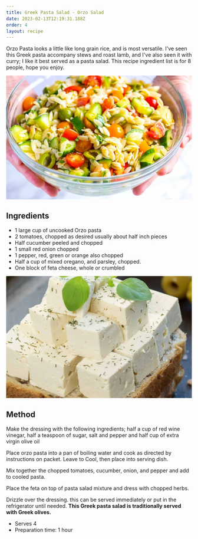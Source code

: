 ```yaml
---
title: Greek Pasta Salad - Orzo Salad
date: 2023-02-13T12:19:31.188Z
order: 4
layout: recipe
---
```

Orzo Pasta looks a little like long grain rice, and is most versatile. I've seen this Greek pasta accompany stews and roast lamb, and I've also seen it with curry; I like it best served as a pasta salad. This recipe ingredient list is for 8 people, hope you enjoy.

![Pasta salad in a bowl](../uploads/easy-orzo-pasta-salad-recipe-1-1200.jpg "Pasta salad in a bowl")

## I﻿ngredients

* 1 large cup of uncooked Orzo pasta
* 2 tomatoes, chopped as desired usually about half inch pieces
* Half cucumber peeled and chopped
* 1 small red onion chopped
* 1 pepper, red, green or orange also chopped
* Half a cup of mixed oregano, and parsley, chopped.
* One block of feta cheese, whole or crumbled

![Feta Cheese](../uploads/feta.jpg "Feta Cheese")

## M﻿ethod

Make the dressing with the following ingredients; half a cup of red wine vinegar, half a teaspoon of sugar,
salt and pepper and half cup of extra virgin olive oil

Place orzo pasta into a pan of boiling water and cook as directed by instructions on packet.
Leave to Cool, then place into serving dish.

Mix together the chopped tomatoes, cucumber, onion, and pepper and add to cooled pasta.

Place the feta on top of pasta salad mixture and dress with chopped herbs.

Drizzle over the dressing. this can be served immediately or put in the refrigerator until needed. **This Greek pasta salad is traditionally served with Greek olives.** 

* S﻿erves 4
* Preparation time: 1 hour